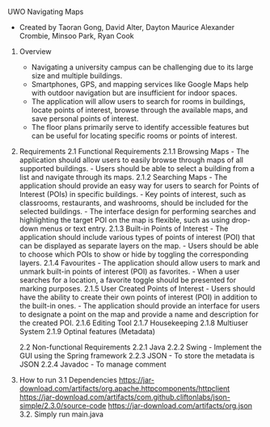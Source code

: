 UWO Navigating Maps
  - Created by Taoran Gong, David Alter, Dayton Maurice Alexander Crombie, Minsoo Park, Ryan Cook
  
1. Overview
   - Navigating a university campus can be challenging due to its large size and multiple buildings.
   - Smartphones, GPS, and mapping services like Google Maps help with outdoor navigation but are insufficient for indoor spaces.
   - The application will allow users to search for rooms in buildings, locate points of interest, browse through the available maps, and save personal points of interest.
   - The floor plans primarily serve to identify accessible features but can be useful for locating specific rooms or points of interest.
  
2. Requirements
      2.1 Functional Requirements
            2.1.1 Browsing Maps
                  - The application should allow users to easily browse through maps of all supported buildings.
                  - Users should be able to select a building from a list and navigate through its maps.
            2.1.2 Searching Maps
                  - The application should provide an easy way for users to search for Points of Interest (POIs) in specific buildings.
                  - Key points of interest, such as classrooms, restaurants, and washrooms, should be included for the selected buildings.
                  - The interface design for performing searches and highlighting the target POI on the map is flexible, such as using drop-down menus or text entry.
            2.1.3 Built-in Points of Interest
                  - The application should include various types of points of interest (POI) that can be displayed as separate layers on the map.
                  - Users should be able to choose which POIs to show or hide by toggling the corresponding layers.
            2.1.4 Favourites
                  - The application should allow users to mark and unmark built-in points of interest (POI) as favorites.
                  - When a user searches for a location, a favorite toggle should be presented for marking purposes.
            2.1.5 User Created Points of Interest
                  - Users should have the ability to create their own points of interest (POI) in addition to the built-in ones.
                  - The application should provide an interface for users to designate a point on the map and provide a name and description for the created POI.
            2.1.6 Editing Tool
            2.1.7 Housekeeping
            2.1.8 Multiuser System
            2.1.9 Optinal features (Metadata)
            
      2.2 Non-functional Requirements
            2.2.1 Java
            2.2.2 Swing
                  - Implement the GUI using the Spring framework
            2.2.3 JSON
                  - To store the metadata is JSON
            2.2.4 Javadoc
                  - To manage comment
            
3. How to run
      3.1 Dependencies
            https://jar-download.com/artifacts/org.apache.httpcomponents/httpclient
            https://jar-download.com/artifacts/com.github.cliftonlabs/json-simple/2.3.0/source-code
            https://jar-download.com/artifacts/org.json
      3.2. Simply run main.java
